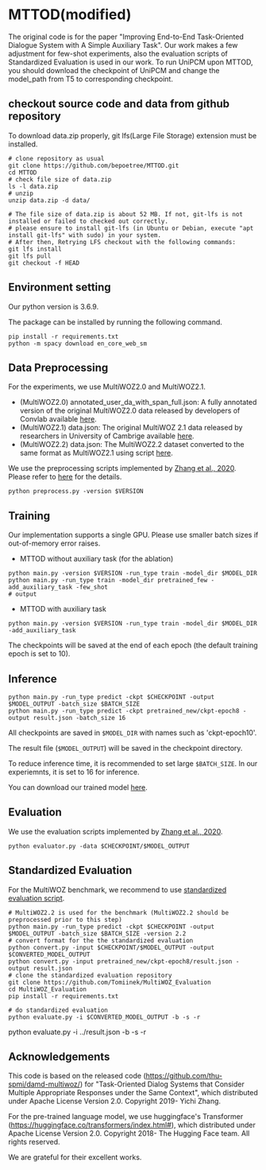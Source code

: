 # MTTOD(modified)

The original code is for the paper "Improving End-to-End Task-Oriented Dialogue System with A Simple Auxiliary Task".
Our work makes a few adjustment for few-shot experiments, also the evaluation scripts of Standardized Evaluation is used in our work. To run UniPCM upon MTTOD, you should download the checkpoint of UniPCM and change the model_path from T5 to corresponding checkpoint.

## checkout source code and data from github repository
To download data.zip properly, git lfs(Large File Storage) extension must be installed.

```
# clone repository as usual
git clone https://github.com/bepoetree/MTTOD.git
cd MTTOD
# check file size of data.zip
ls -l data.zip
# unzip
unzip data.zip -d data/

# The file size of data.zip is about 52 MB. If not, git-lfs is not installed or failed to checked out correctly.
# please ensure to install git-lfs (in Ubuntu or Debian, execute "apt install git-lfs" with sudo) in your system.
# After then, Retrying LFS checkout with the following commands:
git lfs install
git lfs pull
git checkout -f HEAD
```

## Environment setting

Our python version is 3.6.9.

The package can be installed by running the following command.

```
pip install -r requirements.txt
python -m spacy download en_core_web_sm
```

## Data Preprocessing

For the experiments, we use MultiWOZ2.0 and MultiWOZ2.1.
- (MultiWOZ2.0) annotated_user_da_with_span_full.json: A fully annotated version of the original MultiWOZ2.0 data released by developers of Convlab available [here](https://github.com/ConvLab/ConvLab/tree/master/data/multiwoz/annotation).
- (MultiWOZ2.1) data.json: The original MultiWOZ 2.1 data released by researchers in University of Cambrige available [here](https://github.com/budzianowski/multiwoz/tree/master/data).
- (MultiWOZ2.2) data.json: The MultiWOZ2.2 dataset converted to the same format as MultiWOZ2.1 using script [here](https://github.com/budzianowski/multiwoz/tree/master/data/MultiWOZ_2.2).

We use the preprocessing scripts implemented by [Zhang et al., 2020](https://arxiv.org/abs/1911.10484). Please refer to [here](https://github.com/thu-spmi/damd-multiwoz/blob/master/data/multi-woz/README.md) for the details.

```
python preprocess.py -version $VERSION
```

## Training

Our implementation supports a single GPU. Please use smaller batch sizes if out-of-memory error raises.

- MTTOD without auxiliary task (for the ablation)
```
python main.py -version $VERSION -run_type train -model_dir $MODEL_DIR
python main.py -run_type train -model_dir pretrained_few -add_auxiliary_task -few_shot
# output
```

- MTTOD with auxiliary task
```
python main.py -version $VERSION -run_type train -model_dir $MODEL_DIR -add_auxiliary_task
```

The checkpoints will be saved at the end of each epoch (the default training epoch is set to 10).

## Inference

```
python main.py -run_type predict -ckpt $CHECKPOINT -output $MODEL_OUTPUT -batch_size $BATCH_SIZE
python main.py -run_type predict -ckpt pretrained_new/ckpt-epoch8 -output result.json -batch_size 16
```

All checkpoints are saved in ```$MODEL_DIR``` with names such as 'ckpt-epoch10'.

The result file (```$MODEL_OUTPUT```) will be saved in the checkpoint directory.

To reduce inference time, it is recommended to set large ```$BATCH_SIZE```. In our experiemnts, it is set to 16 for inference.

You can download our trained model [here](https://drive.google.com/file/d/1azIdWPgJKa3PTBFE8lZ1B02bfgguKS2u/view?usp=sharing).

## Evaluation

We use the evaluation scripts implemented by [Zhang et al., 2020](https://arxiv.org/abs/1911.10484).

```
python evaluator.py -data $CHECKPOINT/$MODEL_OUTPUT
```

## Standardized Evaluation

For the MultiWOZ benchmark, we recommend to use [standardized evaluation script](https://github.com/Tomiinek/MultiWOZ_Evaluation).

```
# MultiWOZ2.2 is used for the benchmark (MultiWOZ2.2 should be preprocessed prior to this step)
python main.py -run_type predict -ckpt $CHECKPOINT -output $MODEL_OUTPUT -batch_size $BATCH_SIZE -version 2.2
# convert format for the the standardized evaluation
python convert.py -input $CHECKPOINT/$MODEL_OUTPUT -output $CONVERTED_MODEL_OUTPUT
python convert.py -input pretrained_new/ckpt-epoch8/result.json -output result.json
# clone the standardized evaluation repository
git clone https://github.com/Tomiinek/MultiWOZ_Evaluation
cd MultiWOZ_Evaluation
pip install -r requirements.txt

# do standardized evaluation
python evaluate.py -i $CONVERTED_MODEL_OUTPUT -b -s -r
```
python evaluate.py -i ../result.json -b -s -r

## Acknowledgements

This code is based on the released code (https://github.com/thu-spmi/damd-multiwoz/) for "Task-Oriented Dialog Systems that Consider Multiple Appropriate Responses under the Same Context", which distributed under Apache License Version 2.0. 
Copyright 2019- Yichi Zhang.

For the pre-trained language model, we use huggingface's Transformer (https://huggingface.co/transformers/index.html#), which distributed under Apache License Version 2.0. 
Copyright 2018- The Hugging Face team. All rights reserved.

We are grateful for their excellent works.
